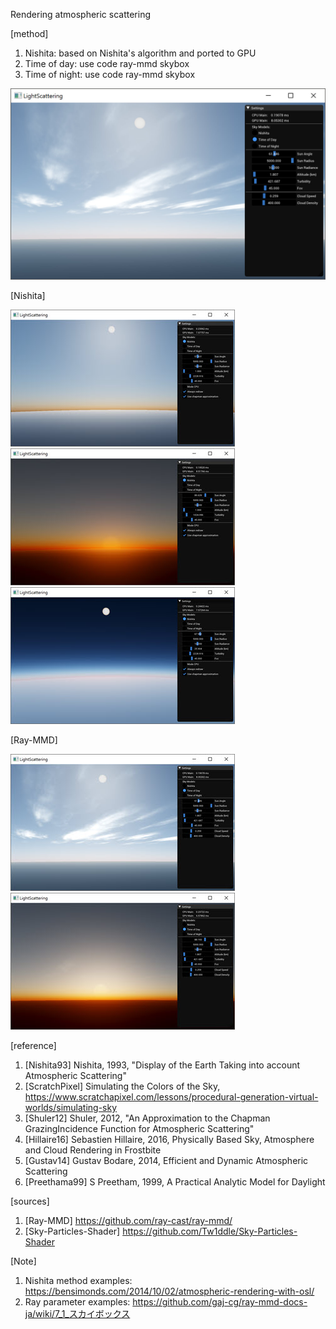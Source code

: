 ﻿Rendering atmospheric scattering

[method]

1. Nishita: based on Nishita's algorithm and ported to GPU
2. Time of day: use code ray-mmd skybox
3. Time of night: use code ray-mmd skybox

[![link text](./screenshots/with_cloud.jpg)](./screenshots/with_cloud.jpg)

[Nishita]

[![link text](./screenshots/daytime_s.jpg)](./screenshots/daytime.jpg)
[![link text](./screenshots/twilight_s.jpg)](./screenshots/twilight.jpg)
[![link text](./screenshots/space_s.jpg)](./screenshots/space.jpg)

[Ray-MMD]

[![link text](./screenshots/with_cloud_s.jpg)](./screenshots/with_cloud.jpg)
[![link text](./screenshots/twilight2_s.jpg)](./screenshots/twilight2.jpg)

[reference]

1. [Nishita93] Nishita, 1993, "Display of the Earth Taking into account Atmospheric Scattering"
2. [ScratchPixel] Simulating the Colors of the Sky, https://www.scratchapixel.com/lessons/procedural-generation-virtual-worlds/simulating-sky
3. [Shuler12] Shuler, 2012, "An Approximation to the Chapman GrazingIncidence Function for Atmospheric Scattering"
4. [Hillaire16] Sebastien Hillaire, 2016, Physically Based Sky, Atmosphere and Cloud Rendering in Frostbite
5. [Gustav14] Gustav Bodare, 2014, Efficient and Dynamic Atmospheric Scattering 
6. [Preethama99] S Preetham, ‎1999, A Practical Analytic Model for Daylight

[sources]

1. [Ray-MMD] https://github.com/ray-cast/ray-mmd/
2. [Sky-Particles-Shader] https://github.com/Tw1ddle/Sky-Particles-Shader

[Note]
 
1. Nishita method examples: https://bensimonds.com/2014/10/02/atmospheric-rendering-with-osl/ 
2. Ray parameter examples: https://github.com/gaj-cg/ray-mmd-docs-ja/wiki/7_1_スカイボックス